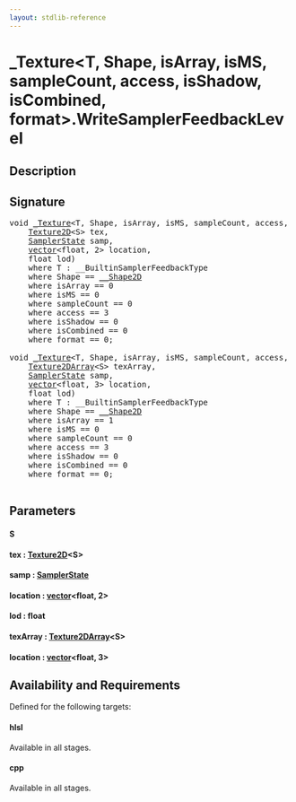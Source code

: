 ```yaml
---
layout: stdlib-reference
---
```


# \_Texture\<T, Shape, isArray, isMS, sampleCount, access, isShadow, isCombined, format\>\.WriteSamplerFeedbackLevel

## Description





## Signature 

<pre>
<span class="code_keyword">void</span> <a href="/stdlib-reference/types/Texture/index" class="code_type">_Texture</a>&lt;T, Shape, isArray, isMS, sampleCount, access, isShadow, isCombined, format&gt;.<a href="/stdlib-reference/types/Texture/WriteSamplerFeedbackLevel">WriteSamplerFeedbackLevel</a>&lt;S&gt;(
    <a href="/stdlib-reference/types/Texture2D" class="code_type">Texture2D</a>&lt;S&gt; <span class='code_param'>tex</span>,
    <a href="/stdlib-reference/types/SamplerState/index" class="code_type">SamplerState</a> <span class='code_param'>samp</span>,
    <a href="/stdlib-reference/types/vector/index" class="code_type">vector</a>&lt;<span class="code_keyword">float</span>, 2&gt; <span class='code_param'>location</span>,
    <span class="code_keyword">float</span> <span class='code_param'>lod</span>)
    <span class='code_keyword'>where</span> T : __BuiltinSamplerFeedbackType
    <span class='code_keyword'>where</span> Shape == <a href="/stdlib-reference/types/Shape2D/index" class="code_type">__Shape2D</a>
    <span class='code_keyword'>where</span> isArray == 0
    <span class='code_keyword'>where</span> isMS == 0
    <span class='code_keyword'>where</span> sampleCount == 0
    <span class='code_keyword'>where</span> access == 3
    <span class='code_keyword'>where</span> isShadow == 0
    <span class='code_keyword'>where</span> isCombined == 0
    <span class='code_keyword'>where</span> format == 0;

<span class="code_keyword">void</span> <a href="/stdlib-reference/types/Texture/index" class="code_type">_Texture</a>&lt;T, Shape, isArray, isMS, sampleCount, access, isShadow, isCombined, format&gt;.<a href="/stdlib-reference/types/Texture/WriteSamplerFeedbackLevel">WriteSamplerFeedbackLevel</a>&lt;S&gt;(
    <a href="/stdlib-reference/types/Texture2DArray" class="code_type">Texture2DArray</a>&lt;S&gt; <span class='code_param'>texArray</span>,
    <a href="/stdlib-reference/types/SamplerState/index" class="code_type">SamplerState</a> <span class='code_param'>samp</span>,
    <a href="/stdlib-reference/types/vector/index" class="code_type">vector</a>&lt;<span class="code_keyword">float</span>, 3&gt; <span class='code_param'>location</span>,
    <span class="code_keyword">float</span> <span class='code_param'>lod</span>)
    <span class='code_keyword'>where</span> T : __BuiltinSamplerFeedbackType
    <span class='code_keyword'>where</span> Shape == <a href="/stdlib-reference/types/Shape2D/index" class="code_type">__Shape2D</a>
    <span class='code_keyword'>where</span> isArray == 1
    <span class='code_keyword'>where</span> isMS == 0
    <span class='code_keyword'>where</span> sampleCount == 0
    <span class='code_keyword'>where</span> access == 3
    <span class='code_keyword'>where</span> isShadow == 0
    <span class='code_keyword'>where</span> isCombined == 0
    <span class='code_keyword'>where</span> format == 0;

</pre>

## Parameters

#### S
#### tex  : [Texture2D](/stdlib-reference/types/Texture2D)\<S\>
#### samp  : [SamplerState](/stdlib-reference/types/SamplerState/index)
#### location  : [vector](/stdlib-reference/types/vector/index)\<float, 2\>
#### lod  : float
#### texArray  : [Texture2DArray](/stdlib-reference/types/Texture2DArray)\<S\>
#### location  : [vector](/stdlib-reference/types/vector/index)\<float, 3\>

## Availability and Requirements

Defined for the following targets:

#### hlsl
Available in all stages.

#### cpp
Available in all stages.



